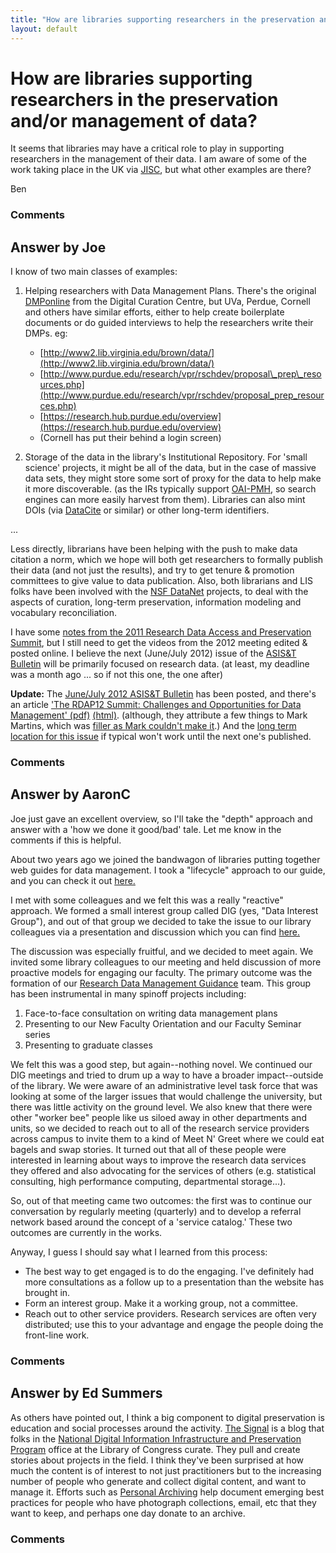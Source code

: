 ```yaml
---
title: "How are libraries supporting researchers in the preservation and/or management of data?"
layout: default
---
```

How are libraries supporting researchers in the preservation and/or management of data?
=====================
It seems that libraries may have a critical role to play in supporting
researchers in the management of their data. I am aware of some of the
work taking place in the UK via
[JISC](http://www.jisc.ac.uk/whatwedo/programmes/mrd.aspx), but what
other examples are there?

Ben

### Comments ###


Answer by Joe
----------------
I know of two main classes of examples:

1.  Helping researchers with Data Management Plans. There's the original
    [DMPonline](https://dmponline.dcc.ac.uk/) from the Digital Curation
    Centre, but UVa, Perdue, Cornell and others have similar efforts,
    either to help create boilerplate documents or do guided interviews
    to help the researchers write their DMPs. eg:

    -   [http://www2.lib.virginia.edu/brown/data/](http://www2.lib.virginia.edu/brown/data/)
    -   [http://www.purdue.edu/research/vpr/rschdev/proposal\_prep\_resources.php](http://www.purdue.edu/research/vpr/rschdev/proposal_prep_resources.php)
    -   [https://research.hub.purdue.edu/overview](https://research.hub.purdue.edu/overview)
    -   (Cornell has put their behind a login screen)

2.  Storage of the data in the library's Institutional Repository. For
    'small science' projects, it might be all of the data, but in the
    case of massive data sets, they might store some sort of proxy for
    the data to help make it more discoverable. (as the IRs typically
    support [OAI-PMH](http://www.openarchives.org/pmh/), so search
    engines can more easily harvest from them). Libraries can also mint
    DOIs (via [DataCite](http://datacite.org/) or similar) or other
    long-term identifiers.

...

Less directly, librarians have been helping with the push to make data
citation a norm, which we hope will both get researchers to formally
publish their data (and not just the results), and try to get tenure &
promotion committees to give value to data publication. Also, both
librarians and LIS folks have been involved with the [NSF
DataNet](http://www.nsf.gov/funding/pgm_summ.jsp?pims_id=503141)
projects, to deal with the aspects of curation, long-term preservation,
information modeling and vocabulary reconciliation.

I have some [notes from the 2011 Research Data Access and Preservation
Summit](http://vso1.nascom.nasa.gov/joe/notes/rdap/RDAP_2011_report.html),
but I still need to get the videos from the 2012 meeting edited & posted
online. I believe the next (June/July 2012) issue of the [ASIS&T
Bulletin](http://www.asis.org/Bulletin/) will be primarily focused on
research data. (at least, my deadline was a month ago ... so if not this
one, the one after)

**Update:** The [June/July 2012 ASIS&T
Bulletin](http://www.asis.org/bulletin.html) has been posted, and
there's an article ['The RDAP12 Summit: Challenges and Opportunities for
Data Management'
(pdf)](http://www.asis.org/Bulletin/Jun-12/JunJul12_Wickett_Hu_Thomer.pdf)
[(html)](http://www.asis.org/Bulletin/Jun-12/JunJul12_Wickett_Hu_Thomer.html).
(although, they attribute a few things to Mark Martins, which was
[filler as Mark couldn't make
it](http://www.slideshare.net/asist_org/landing-pages-joe-hourcle-rdap12).)
And the [long term location for this
issue](http://www.asis.org/Bulletin/Jun-12/) if typical won't work until
the next one's published.

### Comments ###

Answer by AaronC
----------------
Joe just gave an excellent overview, so I'll take the "depth" approach
and answer with a 'how we done it good/bad' tale. Let me know in the
comments if this is helpful.

About two years ago we joined the bandwagon of libraries putting
together web guides for data management. I took a "lifecycle" approach
to our guide, and you can check it out
[here.](http://www.lib.msu.edu/about/diginfo/ldmp.jsp)

I met with some colleagues and we felt this was a really "reactive"
approach. We formed a small interest group called DIG (yes, "Data
Interest Group"), and out of that group we decided to take the issue to
our library colleagues via a presentation and discussion which you can
find
[here.](http://staff.lib.msu.edu/mooneyh/myresearch/DemystifyingDataAndScholarlyCommunication.pptx)

The discussion was especially fruitful, and we decided to meet again. We
invited some library colleagues to our meeting and held discussion of
more proactive models for engaging our faculty. The primary outcome was
the formation of our [Research Data Management
Guidance](http://www.lib.msu.edu/about/rdmg/index.jsp) team. This group
has been instrumental in many spinoff projects including:

1.  Face-to-face consultation on writing data management plans
2.  Presenting to our New Faculty Orientation and our Faculty Seminar
    series
3.  Presenting to graduate classes

We felt this was a good step, but again--nothing novel. We continued our
DIG meetings and tried to drum up a way to have a broader
impact--outside of the library. We were aware of an administrative level
task force that was looking at some of the larger issues that would
challenge the university, but there was little activity on the ground
level. We also knew that there were other "worker bee" people like us
siloed away in other departments and units, so we decided to reach out
to all of the research service providers across campus to invite them to
a kind of Meet N' Greet where we could eat bagels and swap stories. It
turned out that all of these people were interested in learning about
ways to improve the research data services they offered and also
advocating for the services of others (e.g. statistical consulting, high
performance computing, departmental storage...).

So, out of that meeting came two outcomes: the first was to continue our
conversation by regularly meeting (quarterly) and to develop a referral
network based around the concept of a 'service catalog.' These two
outcomes are currently in the works.

Anyway, I guess I should say what I learned from this process:

-   The best way to get engaged is to do the engaging. I've definitely
    had more consultations as a follow up to a presentation than the
    website has brought in.
-   Form an interest group. Make it a working group, not a committee.
-   Reach out to other service providers. Research services are often
    very distributed; use this to your advantage and engage the people
    doing the front-line work.


### Comments ###

Answer by Ed Summers
----------------
As others have pointed out, I think a big component to digital
preservation is education and social processes around the activity. [The
Signal](http://blogs.loc.gov/digitalpreservation/about/) is a blog that
folks in the [National Digital Information Infrastructure and
Preservation Program](http://digitalpreservation.gov) office at the
Library of Congress curate. They pull and create stories about projects
in the field. I think they've been surprised at how much the content is
of interest to not just practitioners but to the increasing number of
people who generate and collect digital content, and want to manage it.
Efforts such as [Personal
Archiving](http://www.digitalpreservation.gov/personalarchiving/) help
document emerging best practices for people who have photograph
collections, email, etc that they want to keep, and perhaps one day
donate to an archive.

### Comments ###

